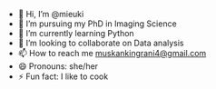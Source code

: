 - 👋 Hi, I’m @mieuki
- 👀 I’m pursuing my PhD in Imaging Science
- 🌱 I’m currently learning Python
- 💞️ I’m looking to collaborate on Data analysis
- 📫 How to reach me muskankingrani4@gmail.com
- 😄 Pronouns: she/her
- ⚡ Fun fact: I like to cook

<!---
mieuki/mieuki is a ✨ special ✨ repository because its `README.md` (this file) appears on your GitHub profile.
You can click the Preview link to take a look at your changes.
--->
